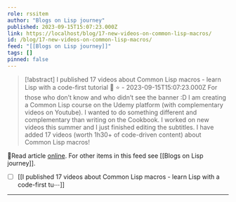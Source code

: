 ```yaml
---
role: rssitem
author: "Blogs on Lisp journey"
published: 2023-09-15T15:07:23.000Z
link: https://localhost/blog/17-new-videos-on-common-lisp-macros/
id: /blog/17-new-videos-on-common-lisp-macros/
feed: "[[Blogs on Lisp journey]]"
tags: []
pinned: false
---
```

> [!abstract] I published 17 videos about Common Lisp macros - learn Lisp with a code-first tutorial 🎥 ⭐ - 2023-09-15T15:07:23.000Z
> For those who don’t know and who didn’t see the banner :D I am creating a Common Lisp course on the Udemy platform (with complementary videos on Youtube). I wanted to do something different and complementary than writing on the Cookbook. I worked on new videos this summer and I just finished editing the subtitles. I have added 17 videos (worth 1h30+ of code-driven content) about Common Lisp macros!

🔗Read article [online](https://localhost/blog/17-new-videos-on-common-lisp-macros/). For other items in this feed see [[Blogs on Lisp journey]].

- [ ] [[I published 17 videos about Common Lisp macros - learn Lisp with a code-first tu⋯]]
- - -
